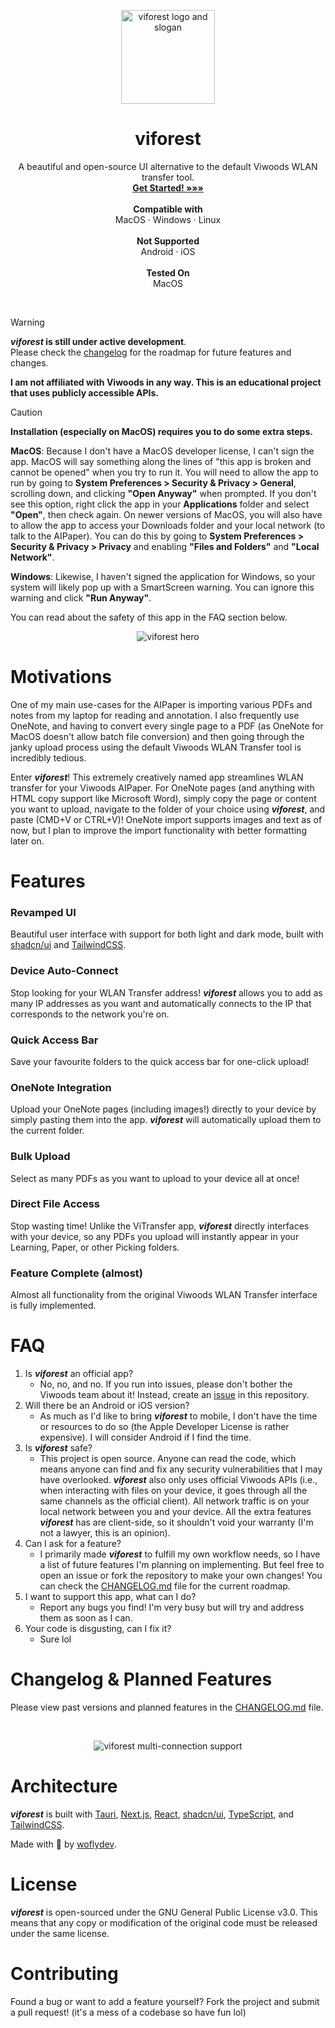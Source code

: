 <p align="center">
  <p align="center">
    <picture>
     <source width=150 height=150 media="(prefers-color-scheme: dark)" srcset="doc/logo-circle.png" style="border-radius:100px">
     <source width=150 height=150 media="(prefers-color-scheme: light)" srcset="doc/logo-circle.png">
        <img alt="viforest logo and slogan" src="">
    </picture>
  </p>
	<h1 align="center"><b>viforest</b></h1>
	<p align="center">
	A beautiful and open-source UI alternative to the default Viwoods WLAN transfer tool.
    <br />
    <a href="https://github.com/woflydev/viforest/releases"><strong>Get Started! »»»</strong></a>
    <br />
    <br />
    <b>Compatible with </b> <br/>
	MacOS ·
	Windows ·
	Linux
    <br />
    <br />
    <b>Not Supported </b> <br/>
	Android ·
    iOS
    <br />
    <br />
    <b>Tested On </b> <br/>
	MacOS
  </p>
<br />

> [!WARNING]  
> **_viforest_ is still under active development**. <br />
> Please check the [changelog](https://github.com/woflydev/viforest/blob/main/viforest/CHANGELOG.md) for the roadmap for future features and changes.
>
> **I am not affiliated with Viwoods in any way. This is an educational project that uses publicly accessible APIs.**

> [!CAUTION]
> **Installation (especially on MacOS) requires you to do some extra steps.**
>
> **MacOS**: Because I don't have a MacOS developer license, I can't sign the app. MacOS will say something along the lines of "this app is broken and cannot be opened" when you try to run it. You will need to allow the app to run by going to **System Preferences > Security & Privacy > General**, scrolling down, and clicking **"Open Anyway"** when prompted. If you don't see this option, right click the app in your **Applications** folder and select **"Open"**, then check again. On newer versions of MacOS, you will also have to allow the app to access your Downloads folder and your local network (to talk to the AIPaper). You can do this by going to **System Preferences > Security & Privacy > Privacy** and enabling **"Files and Folders"** and **"Local Network"**.
>
> **Windows**: Likewise, I haven't signed the application for Windows, so your system will likely pop up with a SmartScreen warning. You can ignore this warning and click **"Run Anyway"**.
>
> You can read about the safety of this app in the FAQ section below.

<p align="center">
    <picture>
         <source media="(prefers-color-scheme: dark)" srcset="doc/viforest-hero.png" style="border-radius:100px">
         <source media="(prefers-color-scheme: light)" srcset="doc/viforest-hero.png" style="border-radius:100px">
            <img alt="viforest hero" src="">
        </picture>
</p>

# Motivations

One of my main use-cases for the AIPaper is importing various PDFs and notes from my laptop for reading and annotation. I also frequently use OneNote, and having to convert every single page to a PDF (as OneNote for MacOS doesn't allow batch file conversion) and then going through the janky upload process using the default Viwoods WLAN Transfer tool is incredibly tedious.

Enter **_viforest_**! This extremely creatively named app streamlines WLAN transfer for your Viwoods AIPaper. For OneNote pages (and anything with HTML copy support like Microsoft Word), simply copy the page or content you want to upload, navigate to the folder of your choice using **_viforest_**, and paste (CMD+V or CTRL+V)! OneNote import supports images and text as of now, but I plan to improve the import functionality with better formatting later on.

# Features

### **Revamped UI**
Beautiful user interface with support for both light and dark mode, built with [shadcn/ui](https://ui.shadcn.com/) and [TailwindCSS](https://tailwindcss.com/).

### Device Auto-Connect
Stop looking for your WLAN Transfer address! **_viforest_** allows you to add as many IP addresses as you want and automatically connects to the IP that corresponds to the network you're on.

### Quick Access Bar
Save your favourite folders to the quick access bar for one-click upload!

### OneNote Integration
Upload your OneNote pages (including images!) directly to your device by simply pasting them into the app. **_viforest_** will automatically upload them to the current folder.

### Bulk Upload
Select as many PDFs as you want to upload to your device all at once!

### Direct File Access
Stop wasting time! Unlike the ViTransfer app, **_viforest_** directly interfaces with your device, so any PDFs you upload will instantly appear in your Learning, Paper, or other Picking folders.

### Feature Complete (almost)
Almost all functionality from the original Viwoods WLAN Transfer interface is fully implemented.

# FAQ
1. Is **_viforest_** an official app?
   - No, no, and no. If you run into issues, please don't bother the Viwoods team about it! Instead, create an [issue](https://github.com/woflydev/viforest/issues) in this repository.
2. Will there be an Android or iOS version?
    - As much as I'd like to bring **_viforest_** to mobile, I don't have the time or resources to do so (the Apple Developer License is rather expensive). I will consider Android if I find the time.
3. Is **_viforest_** safe?
   - This project is open source. Anyone can read the code, which means anyone can find and fix any security vulnerabilities that I may have overlooked. **_viforest_** also only uses official Viwoods APIs (i.e., when interacting with files on your device, it goes through all the same channels as the official client). All network traffic is on your local network between you and your device. All the extra features **_viforest_** has are client-side, so it shouldn't void your warranty (I'm not a lawyer, this is an opinion).
4. Can I ask for a feature?
   - I primarily made **_viforest_** to fulfill my own workflow needs, so I have a list of future features I'm planning on implementing. But feel free to open an issue or fork the repository to make your own changes! You can check the [CHANGELOG.md](https://github.com/woflydev/viforest/blob/main/viforest/CHANGELOG.md) file for the current roadmap.
5. I want to support this app, what can I do?
   - Report any bugs you find! I'm very busy but will try and address them as soon as I can.
6. Your code is disgusting, can I fix it?
   - Sure lol


# Changelog & Planned Features

Please view past versions and planned features in the [CHANGELOG.md](https://github.com/woflydev/viforest/blob/main/viforest/CHANGELOG.md) file.

<br />

<p align="center">
    <picture>
         <source media="(prefers-color-scheme: dark)" srcset="doc/viforest-cxn.png" style="border-radius:100px">
         <source media="(prefers-color-scheme: light)" srcset="doc/viforest-cxn.png">
            <img alt="viforest multi-connection support" src="">
        </picture>
</p>

# Architecture

**_viforest_** is built with [Tauri](https://v2.tauri.app/), [Next.js](https://nextjs.org/), [React](https://react.dev/), [shadcn/ui](https://ui.shadcn.com/), [TypeScript](https://www.typescriptlang.org/), and [TailwindCSS](https://tailwindcss.com/).

Made with 💙 by [woflydev](https://woflydev.com).

# License

**_viforest_** is open-sourced under the GNU General Public License v3.0. This means that any copy or modification of the original code must be released under the same license.

# Contributing

Found a bug or want to add a feature yourself? Fork the project and submit a pull request! (it's a mess of a codebase so have fun lol)
